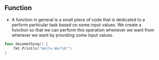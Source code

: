 ## Function
 - A function in general is a small piece of code that is dedicated to a perform particular task based on some input values. We create a function so that we can perform this operation whenever we want from wherever we want by providing some input values.

```go
func dosomething() {
    fmt.Println("Hello World!")
}
```



